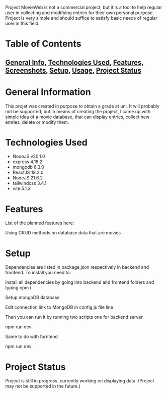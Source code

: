 Project MovieWeb is not a commercial project, but it is a tool to help regular user in collecting and modifying entries for their own personal purpose. Project is very simple and should suffice to satisfy basic needs of regular user in this field 
 
# Table of Contents
[General Info](#General),
[Technologies Used](#Technologies),
[Features](#Features),
[Screenshots](#Screenshots),
[Setup](#Setup),
[Usage](#Usage),
[Project Status](#Project)
---
# General Information
This projet was created in purpose to obtain a grade at uni. It will probably not be supported, but in means of creating the project, I came up with simple idea of a movie database, that can display entries, collect new entries, delete or modify them.



# Technologies Used
- NodeJS v20.1.0
- express 4.18.2
- mongodb 6.3.0
- ReactJS 18.2.0
- NodeJS 21.6.2
- tailwindcss 3.4.1
- vite 5.1.3
# Features
List of the planned features here:

Using CRUD methods on database data that are movies 

# Setup
Dependencies are listed in package.json respectively in backend and frontend. To install you need to:

Install all dependencies by going into backend and frontend folders and typing
npm i

Setup mongoDB database

Edit connection link to MongoDB in config.js file line

Then you can run it by running two scripts one for backend server

npm run dev

Same to do with forntend

npm run dev


# Project Status
Project is still in progress. currently working on displaying data. (Project may not be supported in the future.)